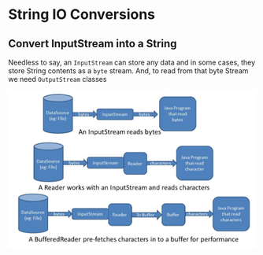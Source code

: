 # String IO Conversions

## Convert InputStream into a String

Needless to say, an `InputStream` can store any data and in some cases, they store String contents as a `byte` stream. And, to read from that byte Stream we need `OutputStream` classes

<div align="center">
<img src="../img/Java_Stream_Readers_BufferedReaders.jpg" alt="stream" width="700px">
</div>
